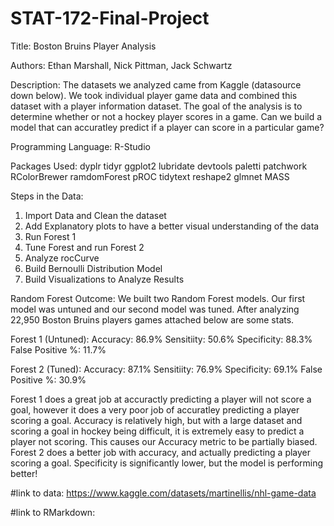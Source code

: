 # STAT-172-Final-Project

Title: Boston Bruins Player Analysis

Authors: Ethan Marshall, Nick Pittman, Jack Schwartz

Description: The datasets we analyzed came from Kaggle (datasource down below). We took individual player game data and combined this dataset with a player information dataset. The goal of the analysis is to determine whether or not a hockey player scores in a game. Can we build a model that can accuratley predict if a player can score in a particular game?

Programming Language: R-Studio

Packages Used:
dyplr
tidyr
ggplot2
lubridate
devtools
paletti
patchwork
RColorBrewer
ramdomForest
pROC
tidytext
reshape2
glmnet
MASS

Steps in the Data:
1) Import Data and Clean the dataset
2) Add Explanatory plots to have a better visual understanding of the data
3) Run Forest 1
4) Tune Forest and run Forest 2
5) Analyze rocCurve
6) Build Bernoulli Distribution Model
7) Build Visualizations to Analyze Results

Random Forest Outcome:
We built two Random Forest models. Our first model was untuned and our second model was tuned. After analyzing 22,950 Boston Bruins players games attached below are some stats.

Forest 1 (Untuned):
Accuracy: 86.9%
Sensitiity: 50.6%
Specificity: 88.3%
False Positive %: 11.7%

Forest 2 (Tuned):
Accuracy: 87.1%
Sensitiity: 76.9%
Specificity: 69.1%
False Positive %: 30.9%

Forest 1 does a great job at accuractly predicting a player will not score a goal, however it does a very poor job of accuratley predicting a player scoring a goal. Accuracy is relatively high, but with a large dataset and scoring a goal in hockey being difficult, it is extremely easy to predict a player not scoring. This causes our Accuracy metric to be partially biased. Forest 2 does a better job with accuracy, and actually predicting a player scoring a goal. Specificity is significantly lower, but the model is performing better!


#link to data: https://www.kaggle.com/datasets/martinellis/nhl-game-data

#link to RMarkdown: 
